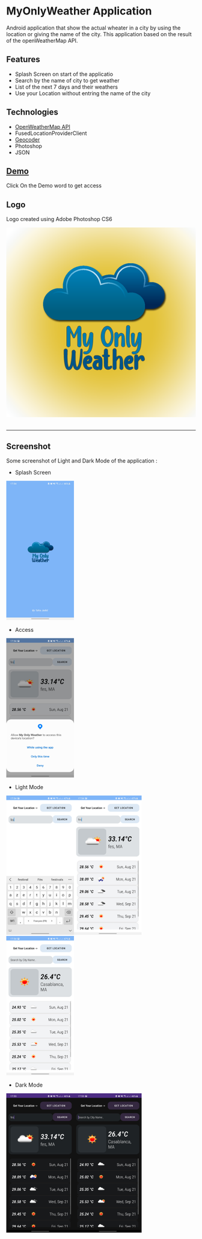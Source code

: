 # MyOnlyWeather Application

Android application that show the actual wheater in a city by using the location or giving the name of the city. This application based on the result of the openWeatherMap API.

## Features
 - Splash Screen on start of the applicatio
 - Search by the name of city to get weather 
 - List of the next 7 days and their weathers
 - Use your Location without entring the name of the city

## Technologies

- [OpenWeatherMap API](https://openweathermap.org/guide)
- FusedLocationProviderClient
- [Geocoder](https://developers.google.com/maps/documentation/javascript/reference/geocoder)
- Photoshop
- JSON

## [Demo](https://drive.google.com/file/d/1gnbQDDEwEPV8qxhu0MuqOUQhsO79i7ky/view?usp=sharing)
Click On the Demo word to get access

## Logo
Logo created using Adobe Photoshop CS6

![image](https://github.com/tahajadid/MyOnlyWeather/blob/master/Img/MOW%20Logo.png) &nbsp;

---

## Screenshot

Some screenshot of Light and Dark Mode of the application :

- Splash Screen 
<img src="https://github.com/tahajadid/MyOnlyWeather/blob/master/Img/splash.jpg" width="180" height="370">

- Access
<img src="https://github.com/tahajadid/MyOnlyWeather/blob/master/Img/access.jpg" width="180" height="370">

- Light Mode  &nbsp;

<img src="https://github.com/tahajadid/MyOnlyWeather/blob/master/Img/light01.jpg" width="180" height="370"><img src="https://github.com/tahajadid/MyOnlyWeather/blob/master/Img/light02.jpg" width="180" height="370"><img src="https://github.com/tahajadid/MyOnlyWeather/blob/master/Img/light03.jpg" width="180" height="370">

- Dark Mode  &nbsp;

<img src="https://github.com/tahajadid/MyOnlyWeather/blob/master/Img/dark01.jpg" width="180" height="370"><img src="https://github.com/tahajadid/MyOnlyWeather/blob/master/Img/dark02.jpg" width="180" height="370">

